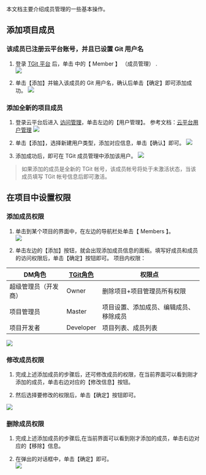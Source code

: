 本文档主要介绍成员管理的一些基本操作。

## 添加项目成员
### 该成员已注册云平台账号，并且已设置 Git 用户名

1. 登录 [TGit 平台](https://git.tce.fsphere.cn/) 后，单击 中的【 Member 】 （成员管理） .<br />
![](http://imgcache.tce.fsphere.cn/static/mc.qcloudimg.com/static/img/d8461ab6c9e498f5e754fad6a3706848/image.png)

2. 单击【添加】并输入该成员的 Git 用户名，确认后单击【确定】即可添加成功。
![](http://imgcache.tce.fsphere.cn/static/mc.qcloudimg.com/static/img/8773b9e1254cce1b79e0c018a17b6bcb/image.png)


### 添加全新的项目成员

1. 登录云平台后进入 [访问管理](http://console.tce.fsphere.cn/cam)，单击左边的【用户管理】。
参考文档：[云平台用户管理](http://tce.fsphere.cn/document/product/598/10598)
![](http://imgcache.tce.fsphere.cn/static/mc.qcloudimg.com/static/img/c4ef1ecd6dae279c9e2fb2dee37a5739/image.png)

2. 单击【添加】，选择新建用户类型，添加对应信息，单击【确认】即可。
![](http://imgcache.tce.fsphere.cn/static/mc.qcloudimg.com/static/img/2537eb44d166be2c958eeeb67d095fc1/image.png)

3. 添加成功后，即可在 TGit 成员管理中添加该用户。
![](http://imgcache.tce.fsphere.cn/static/mc.qcloudimg.com/static/img/8773b9e1254cce1b79e0c018a17b6bcb/image.png)
> 如果添加的成员是全新的 TGit 帐号，该成员帐号将处于未激活状态，当该成员填写 TGit 帐号信息后即可激活。

## 在项目中设置权限
### 添加成员权限

1. 单击到某个项目的界面中，在左边的导航栏处单击【 Members 】。  
![](http://imgcache.tce.fsphere.cn/static/mc.qcloudimg.com/static/img/d8461ab6c9e498f5e754fad6a3706848/image.png)

2. 单击左边的【添加】按钮，就会出现添加成员信息的面板。填写好成员和成员的访问权限后，单击【确定】按钮即可。
项目内权限：

| DM角色 | [TGit角色](http://tce.fsphere.cn/document/product/612/11344) | 权限点 |
|---------|---------|---------|
| 超级管理员（开发商） | Owner | 删除项目+项目管理员所有权限 |
| 项目管理员 | Master | 项目设置、添加成员、编辑成员、移除成员 |
| 项目开发者 | Developer | 项目列表、成员列表 |

![](http://imgcache.tce.fsphere.cn/static/mc.qcloudimg.com/static/img/009f2ea0ce442932b1f8946025abddf5/image.png)

### 修改成员权限

1. 完成上述添加成员的步骤后，还可修改成员的权限，在当前界面可以看到刚才添加的成员，单击右边对应的【修改信息】按钮。

2. 然后选择要修改的权限后，单击【确定】按钮即可。

![](http://imgcache.tce.fsphere.cn/static/mc.qcloudimg.com/static/img/ff94455f77474172ebec0d03291ddc49/image.png)

### 删除成员权限
1. 完成上述添加成员的步骤后,在当前界面可以看到刚才添加的成员，单击右边对应的【移除】信息。

2. 在弹出的对话框中，单击【确定】即可。  
![](http://imgcache.tce.fsphere.cn/static/mc.qcloudimg.com/static/img/c335e1042c40fe9bfeca3a08aaa7fb73/image.png)


